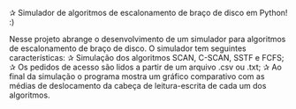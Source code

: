 ✰ Simulador de algoritmos de escalonamento de braço de disco em Python! :)

Nesse projeto abrange o desenvolvimento de um simulador para algoritmos de escalonamento de braço de disco. 
O simulador tem seguintes características:
✰ Simulação dos algoritmos SCAN, C-SCAN, SSTF e FCFS;
✰ Os pedidos de acesso são lidos a partir de um arquivo .csv ou .txt;
✰ Ao final da simulação o programa mostra um gráfico comparativo com as médias de deslocamento da cabeça de leitura-escrita de cada um dos algoritmos.
